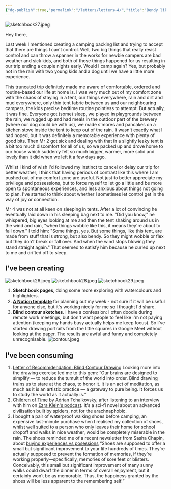 ```yaml
---
{"dg-publish":true,"permalink":"/letters/letters-4/","title":"Bendy like a tent pole","tags":["letters"]}
---
```


![sketchbook27.jpeg](/img/user/assets/sketchbook27.jpeg)

Hey there,

Last week I mentioned creating a camping packing list and trying to accept that there are things I can't control. Well, two big things that really resist control and can throw a spanner in the works for newbie campers are bad weather and sick kids, and both of those things happened for us resulting in our trip ending a couple nights early. Would I camp again? Yes, but probably not in the rain with two young kids and a dog until we have a little more experience.

This truncated trip definitely made me aware of comfortable, ordered and routine-based our life at home is. I was very much out of my comfort zone with the chaos of staying in a tent, our things everywhere, rain and dirt and mud everywhere, only thin tent fabric between us and our neighbouring campers, the kids precise bedtime routine pointless to attempt. But actually, it was fine. Everyone got (some) sleep, we played in playgrounds between the rain, we rugged up and had meals in the outdoor part of the brewery (where our dog could be with us), we made s'mores and pancakes on a kitchen stove inside the tent to keep out of the rain. It wasn't exactly what I had hoped, but it was definitely a memorable experience with plenty of good bits. Then Mr 2 got sick and dealing with that in a slightly leaky tent is a bit too much discomfort for all of us, so we packed up and drove home to our house which suddenly felt so much bigger, warmer, more solid and lovely than it did when we left it a few days ago.

Whilst I kind of wish I'd followed my instinct to cancel or delay our trip for better weather, I think that having periods of contrast like this where I am pushed out of my comfort zone are useful. Not just to better appreciate my privilege and possessions, but to force myself to let go a little and be more open to spontaneous experiences, and less anxious about things not going to plan. I've started to think about whether I sometimes let control get in the way of joy or connection. 

Mr 4 was not at all keen on sleeping in tents. After a lot of convincing he eventually laid down in his sleeping bag next to me. "Did you know," he whispered, big eyes looking at me and then the tent shaking around us in the wind and rain, "when things wobble like this, it means they're about to fall down." I told him: "Some things, yes. But some things, like this tent, are made from stuff that is strong, but also bendy. So they might wobble or flex but they don't break or fall over. And when the wind stops blowing they stand straight again." That seemed to satisfy him because he curled up next to me and drifted off to sleep.

## I've been creating
![sketchbook26.jpeg](/img/user/assets/sketchbook26.jpeg)
![sketchbook28.jpeg](/img/user/assets/sketchbook28.jpeg)
![sketchbook29.jpeg](/img/user/assets/sketchbook29.jpeg)

1. **Sketchbook pages**, doing some more exploring with watercolours and highlighters.
2. **[A Notion template](https://teresawatts.notion.site/2023-Weekly-tasks-template-c72c03f322494fd6b8fad0c4f38960ca)** for planning out my week - not sure if it will be useful for anyone else, but it's working nicely for me so I thought I'd share.
3. **Blind contour sketches**. I have a confession: I often doodle during remote work meetings, but don't want people to feel like I'm not paying attention (keeping my hands busy actually helps me keep focus). So I've started drawing portraits from the little squares in Google Meet without looking at the paper. The results are awful and funny and completely unrecognisable. 
![contour.jpeg](/img/user/assets/contour.jpeg)

## I've been consuming
1. [Letter of Recommdendation: Blind Contour Drawing](https://www.nytimes.com/2015/05/17/magazine/letter-of-recommendation-blind-contour-drawing.html) Looking more into the drawing exercise led me to this gem: <q>Our brains are designed to simplify — to reduce the tumult of the world into order. Blind drawing trains us to stare at the chaos, to honor it. It is an act of meditation, as much as it is an artistic practice — a gateway to pure being. It forces us to study the world as it actually is.</q>
2. [Children of Time](https://www.google.com.au/books/edition/Children_of_Time/P3XCBgAAQBAJ?hl=en) by Adrian Tchaikovsky, after listening to an interview with him on [Ezra Klein's podcast](https://www.nytimes.com/2023/02/24/podcasts/ezra-klein-show-transcript-adrian-tchaikovsky.html). It's a sci-fi novel about an advanced civilisation built by spiders, not for the arachnaphobic.
3. I bought a pair of waterproof walking shoes before camping, an expensive last-minute purchase when I realised my collection of shoes, whilst well suited to a person who only leaves their home for school dropoff and walks in nice weather, would be completely miserable in the rain. The shoes reminded me of a recent newsletter from Sasha Chapin, about [buying experiences vs posessions](https://sashachapin.substack.com/p/buying-experiences-probably-doesnt) <q>Shoes are supposed to offer a small but significant improvement to your life hundreds of times. They’re actually supposed to prevent the formation of memories, if they’re working properly—specifically, memories of sore feet or blisters. Conceivably, this small but significant improvement of many sunny walks could dwarf the dinner in terms of overall enjoyment, but it certainly won’t be as memorable. Thus, the happiness granted by the shoes will be less apparent to the remembering self.</q>